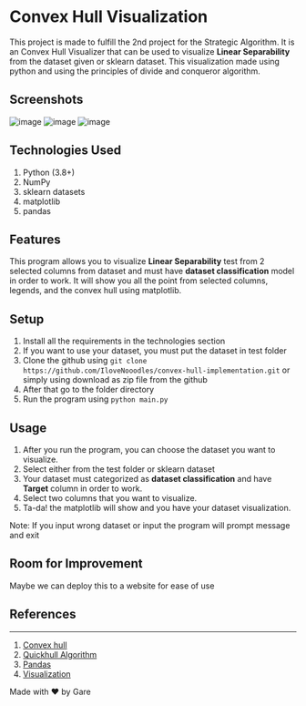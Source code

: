 ﻿# Convex Hull Visualization

This project is made to fulfill the 2nd project for the Strategic Algorithm. It is an Convex Hull Visualizer that can be used to visualize **Linear Separability** from the dataset given or sklearn dataset. This visualization made using python and using the principles of divide and conqueror algorithm.

## Screenshots
![image](https://user-images.githubusercontent.com/63847012/155846932-2a5434b9-0ecf-4380-bed5-577b58ef460f.png)
![image](https://user-images.githubusercontent.com/63847012/155846941-08dfcfe5-50e3-4da4-a894-e180f54aee84.png)
![image](https://user-images.githubusercontent.com/63847012/155846958-8b529e6f-b29c-49d5-a05c-0f65c6483357.png)

## Technologies Used

1. Python (3.8+)
2. NumPy
3. sklearn datasets
4. matplotlib
5. pandas

## Features

This program allows you to visualize **Linear Separability** test from 2 selected columns from dataset and must have **dataset classification** model in order to work. It will show you all the point from selected columns, legends, and the convex hull using matplotlib.

## Setup

1. Install all the requirements in the technologies section
2. If you want to use your dataset, you must put the dataset in test folder
3. Clone the github using `git clone https://github.com/IloveNooodles/convex-hull-implementation.git` or simply using download as zip file from the github
4. After that go to the folder directory
5. Run the program using `python main.py`

## Usage

1. After you run the program, you can choose the dataset you want to visualize.
2. Select either from the test folder or sklearn dataset
3. Your dataset must categorized as **dataset classification** and have **Target** column in order to work.
4. Select two columns that you want to visualize.
5. Ta-da! the matplotlib will show and you have your dataset visualization.

Note: If you input wrong dataset or input the program will prompt message and exit

## Room for Improvement

Maybe we can deploy this to a website for ease of use

## References

---

1. [Convex hull](https://en.wikipedia.org/wiki/Convex_hull)
2. [Quickhull Algorithm](<https://informatika.stei.itb.ac.id/~rinaldi.munir/Stmik/2021-2022/Algoritma-Divide-and-Conquer-(2022)-Bagian4.pdf>)
3. [Pandas](https://pandas.pydata.org/docs/)
4. [Visualization](https://matplotlib.org/)

Made with ❤️ by Gare
